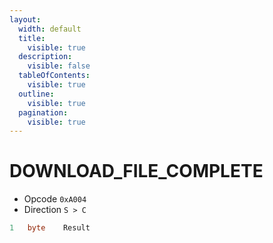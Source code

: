 ```yaml
---
layout:
  width: default
  title:
    visible: true
  description:
    visible: false
  tableOfContents:
    visible: true
  outline:
    visible: true
  pagination:
    visible: true
---
```


# DOWNLOAD\_FILE\_COMPLETE

* Opcode `0xA004`
* Direction `S > C`

```csharp
1   byte    Result
```
